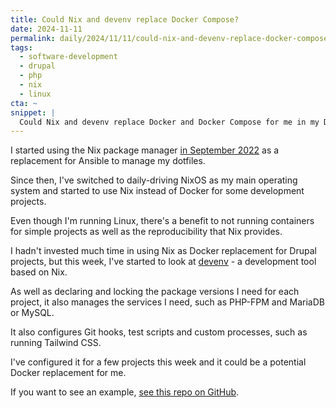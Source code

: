```yaml
---
title: Could Nix and devenv replace Docker Compose?
date: 2024-11-11
permalink: daily/2024/11/11/could-nix-and-devenv-replace-docker-compose
tags:
  - software-development
  - drupal
  - php
  - nix
  - linux
cta: ~
snippet: |
  Could Nix and devenv replace Docker and Docker Compose for me in my Drupal projects?
---
```


I started using the Nix package manager [in September 2022][0] as a replacement for Ansible to manage my dotfiles.

Since then, I've switched to daily-driving NixOS as my main operating system and started to use Nix instead of Docker for some development projects.

Even though I'm running Linux, there's a benefit to not running containers for simple projects as well as the reproducibility that Nix provides.

I hadn't invested much time in using Nix as Docker replacement for Drupal projects, but this week, I've started to look at [devenv][1] - a development tool based on Nix.

As well as declaring and locking the package versions I need for each project, it also manages the services I need, such as PHP-FPM and MariaDB or MySQL.

It also configures Git hooks, test scripts and custom processes, such as running Tailwind CSS.

I've configured it for a few projects this week and it could be a potential Docker replacement for me.

If you want to see an example, [see this repo on GitHub][2].

[0]: https://github.com/opdavies/dotfiles.nix/commit/af1d8d37
[1]: https://devenv.sh
[2]: https://github.com/opdavies/drupal-london-meetup/blob/main/devenv.nix

